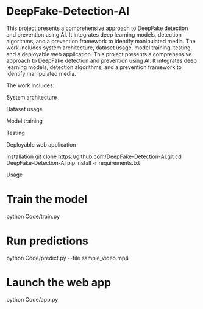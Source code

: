 # DeepFake-Detection-AI
This project presents a comprehensive approach to DeepFake detection and prevention using AI. It integrates deep learning models, detection algorithms, and a prevention framework to identify manipulated media. The work includes system architecture, dataset usage, model training, testing, and a deployable web application.
This project presents a comprehensive approach to DeepFake detection and prevention using AI.
It integrates deep learning models, detection algorithms, and a prevention framework to identify manipulated media.

The work includes:

System architecture

Dataset usage

Model training

Testing

Deployable web application

Installation
git clone https://github.com/DeepFake-Detection-AI.git
cd DeepFake-Detection-AI
pip install -r requirements.txt

Usage
# Train the model
python Code/train.py

# Run predictions
python Code/predict.py --file sample_video.mp4

# Launch the web app
python Code/app.py
